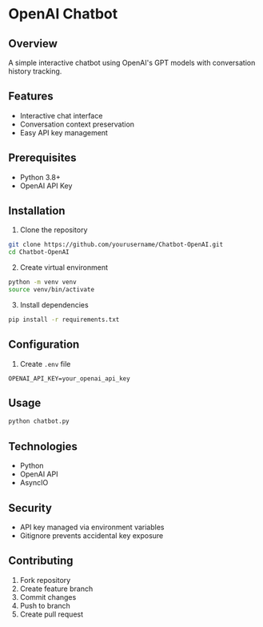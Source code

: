 


# OpenAI Chatbot

## Overview
A simple interactive chatbot using OpenAI's GPT models with conversation history tracking.

## Features
- Interactive chat interface
- Conversation context preservation
- Easy API key management

## Prerequisites
- Python 3.8+
- OpenAI API Key

## Installation
1. Clone the repository
```bash
git clone https://github.com/yourusername/Chatbot-OpenAI.git
cd Chatbot-OpenAI
```

2. Create virtual environment
```bash
python -m venv venv
source venv/bin/activate
```

3. Install dependencies
```bash
pip install -r requirements.txt
```

## Configuration
1. Create `.env` file
```
OPENAI_API_KEY=your_openai_api_key
```

## Usage
```bash
python chatbot.py
```

## Technologies
- Python
- OpenAI API
- AsyncIO

## Security
- API key managed via environment variables
- Gitignore prevents accidental key exposure

## Contributing
1. Fork repository
2. Create feature branch
3. Commit changes
4. Push to branch
5. Create pull request
